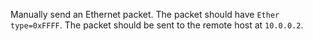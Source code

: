 Manually send an Ethernet packet.
The packet should have `Ether type=0xFFFF`.
The packet should be sent to the remote host at `10.0.0.2`.

